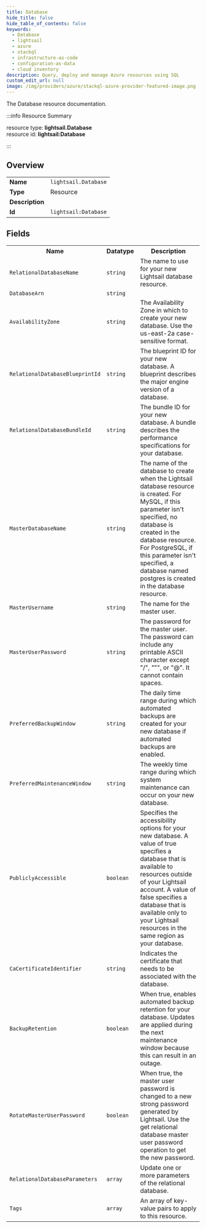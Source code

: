```yaml
---
title: Database
hide_title: false
hide_table_of_contents: false
keywords:
  - Database
  - lightsail
  - azure
  - stackql
  - infrastructure-as-code
  - configuration-as-data
  - cloud inventory
description: Query, deploy and manage Azure resources using SQL
custom_edit_url: null
image: /img/providers/azure/stackql-azure-provider-featured-image.png
---
```

The Database resource documentation.

:::info Resource Summary

<div class="row">
<div class="providerDocColumn">
<span>resource type:&nbsp;<b>lightsail.Database</b></span><br />
<span>resource id:&nbsp;<b>lightsail:Database</b></span><br />
</div>
</div>

:::

## Overview
<table><tbody>
<tr><td><b>Name</b></td><td><code>lightsail.Database</code></td></tr>
<tr><td><b>Type</b></td><td>Resource</td></tr>
<tr><td><b>Description</b></td><td></td></tr>
<tr><td><b>Id</b></td><td><code>lightsail:Database</code></td></tr>
</tbody></table>

## Fields
<table><tbody>
<tr><th>Name</th><th>Datatype</th><th>Description</th></tr>
<tr><td><code>RelationalDatabaseName</code></td><td><code>string</code></td><td>The name to use for your new Lightsail database resource.</td></tr><tr><td><code>DatabaseArn</code></td><td><code>string</code></td><td></td></tr><tr><td><code>AvailabilityZone</code></td><td><code>string</code></td><td>The Availability Zone in which to create your new database. Use the us-east-2a case-sensitive format.</td></tr><tr><td><code>RelationalDatabaseBlueprintId</code></td><td><code>string</code></td><td>The blueprint ID for your new database. A blueprint describes the major engine version of a database.</td></tr><tr><td><code>RelationalDatabaseBundleId</code></td><td><code>string</code></td><td>The bundle ID for your new database. A bundle describes the performance specifications for your database.</td></tr><tr><td><code>MasterDatabaseName</code></td><td><code>string</code></td><td>The name of the database to create when the Lightsail database resource is created. For MySQL, if this parameter isn't specified, no database is created in the database resource. For PostgreSQL, if this parameter isn't specified, a database named postgres is created in the database resource.</td></tr><tr><td><code>MasterUsername</code></td><td><code>string</code></td><td>The name for the master user.</td></tr><tr><td><code>MasterUserPassword</code></td><td><code>string</code></td><td>The password for the master user. The password can include any printable ASCII character except "/", """, or "@". It cannot contain spaces.</td></tr><tr><td><code>PreferredBackupWindow</code></td><td><code>string</code></td><td>The daily time range during which automated backups are created for your new database if automated backups are enabled.</td></tr><tr><td><code>PreferredMaintenanceWindow</code></td><td><code>string</code></td><td>The weekly time range during which system maintenance can occur on your new database.</td></tr><tr><td><code>PubliclyAccessible</code></td><td><code>boolean</code></td><td>Specifies the accessibility options for your new database. A value of true specifies a database that is available to resources outside of your Lightsail account. A value of false specifies a database that is available only to your Lightsail resources in the same region as your database.</td></tr><tr><td><code>CaCertificateIdentifier</code></td><td><code>string</code></td><td>Indicates the certificate that needs to be associated with the database.</td></tr><tr><td><code>BackupRetention</code></td><td><code>boolean</code></td><td>When true, enables automated backup retention for your database. Updates are applied during the next maintenance window because this can result in an outage.</td></tr><tr><td><code>RotateMasterUserPassword</code></td><td><code>boolean</code></td><td>When true, the master user password is changed to a new strong password generated by Lightsail. Use the get relational database master user password operation to get the new password.</td></tr><tr><td><code>RelationalDatabaseParameters</code></td><td><code>array</code></td><td>Update one or more parameters of the relational database.</td></tr><tr><td><code>Tags</code></td><td><code>array</code></td><td>An array of key-value pairs to apply to this resource.</td></tr>
</tbody></table>